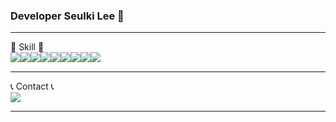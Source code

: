 <!--
**tanda9236/tanda9236** is a ✨ _special_ ✨ repository because its `README.md` (this file) appears on your GitHub profile.

Here are some ideas to get you started:

- 🔭 I’m currently working on ...
- 🌱 I’m currently learning ...
- 👯 I’m looking to collaborate on ...
- 🤔 I’m looking for help with ...
- 💬 Ask me about ...
- 📫 How to reach me: ...
- 😄 Pronouns: ...
- ⚡ Fun fact: ...
-->

### Developer Seulki Lee 👋
<div align="left">
<hr>
🔨 Skill 🔨
<div style="display:flex; flex-direction:row;">
    <img src="https://img.shields.io/badge/Java-007396?style=for-the-badge&logo=Java&logoColor=white"> 
    <img src="https://img.shields.io/badge/Html5-E34F26?style=flat-square&logo=html5&logoColor=white"> 
    <img src="https://img.shields.io/badge/CSS3-1572B6?style=flat-square&logo=css3&logoColor=white"> 
    <img src="https://img.shields.io/badge/JavaScript-F7DF1E?style=flat-square&logo=javascript&logoColor=black">
    <br>
  	<img src="https://img.shields.io/badge/mysql-4479A1?style=for-the-badge&logo=mysql&logoColor=white">
  	<img src="https://img.shields.io/badge/oracle-F80000?style=for-the-badge&logo=oracle&logoColor=white">
    <br>
  	<img src="https://img.shields.io/badge/Eclipse-2C2255?style=for-the-badge&logo=eclipseide&logoColor=white">
  	<img src="https://img.shields.io/badge/STS3-6DB33F?style=for-the-badge&logo=spring&logoColor=white">
  	<img src="https://img.shields.io/badge/GitHub-181717?style=for-the-badge&logo=github&logoColor=white">
</div>
<hr>
📞 Contact 📞
<div style="display:flex; flex-direction:row;">
    <a href="mailto:boong2469@gmail.com">
        <img src="https://img.shields.io/badge/Gmail-EA4335?style=for-the-badge&logo=Gmail&logoColor=white"> 
    </a>
</div>
<hr>
</div>
